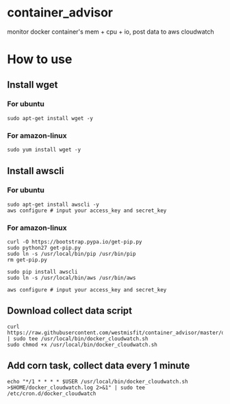 # container_advisor

monitor docker container's mem + cpu + io, post data to aws cloudwatch


# How to use

## Install wget

### For ubuntu

```shell
sudo apt-get install wget -y
```

### For amazon-linux

```shell
sudo yum install wget -y
```

## Install awscli

### For ubuntu

```shell
sudo apt-get install awscli -y
aws configure # input your access_key and secret_key
```

### For amazon-linux

```shell
curl -O https://bootstrap.pypa.io/get-pip.py
sudo python27 get-pip.py
sudo ln -s /usr/local/bin/pip /usr/bin/pip
rm get-pip.py

sudo pip install awscli
sudo ln -s /usr/local/bin/aws /usr/bin/aws

aws configure # input your access_key and secret_key
```


## Download collect data script
```shell
curl https://raw.githubusercontent.com/westmisfit/container_advisor/master/docker_cloudwatch.sh | sudo tee /usr/local/bin/docker_cloudwatch.sh
sudo chmod +x /usr/local/bin/docker_cloudwatch.sh
```

## Add corn task, collect data every 1 minute
```shell
echo "*/1 * * * * $USER /usr/local/bin/docker_cloudwatch.sh >$HOME/docker_cloudwatch.log 2>&1" | sudo tee /etc/cron.d/docker_cloudwatch
```
